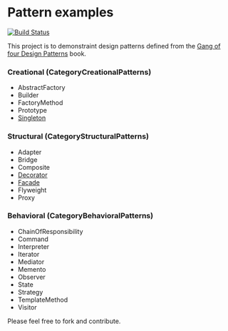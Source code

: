 # Pattern examples

[![Build Status](https://travis-ci.org/chris-brown/gof-patterns.svg?branch=master)](https://travis-ci.org/chris-brown/gof-patterns)

This project is to demonstraint design patterns defined from the [Gang of four Design Patterns](http://c2.com/cgi/wiki?DesignPatternsBook) book.

### Creational (CategoryCreationalPatterns)
- AbstractFactory
- Builder
- FactoryMethod
- Prototype
- [Singleton](./Singleton/)

### Structural (CategoryStructuralPatterns)
- Adapter
- Bridge
- Composite
- [Decorator](./Decorator/)
- [Facade](./Facade/)
- Flyweight
- Proxy

### Behavioral (CategoryBehavioralPatterns)
- ChainOfResponsibility
- Command
- Interpreter
- Iterator
- Mediator
- Memento
- Observer
- State
- Strategy
- TemplateMethod
- Visitor

Please feel free to fork and contribute.